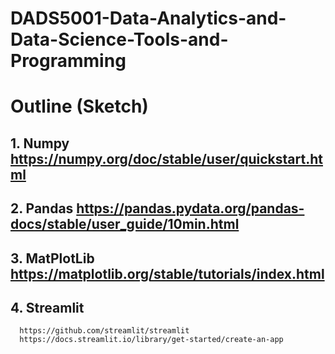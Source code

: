 # DADS5001-Data-Analytics-and-Data-Science-Tools-and-Programming

# Outline (Sketch)
## 1. Numpy https://numpy.org/doc/stable/user/quickstart.html
## 2. Pandas https://pandas.pydata.org/pandas-docs/stable/user_guide/10min.html
## 3. MatPlotLib https://matplotlib.org/stable/tutorials/index.html
## 4. Streamlit 
      https://github.com/streamlit/streamlit
      https://docs.streamlit.io/library/get-started/create-an-app
